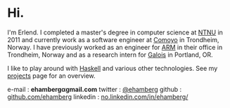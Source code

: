 # Hi.

I'm Erlend. I completed a master's degree in computer science at
[NTNU](http://www.ntnu.edu) in 2011 and currently work as a software engineer at
[Comoyo](http://www.comoyo.com) in Trondheim, Norway. I have previously worked
as an engineer for [ARM](http://www.arm.com) in their office in Trondheim,
Norway and as a research intern for [Galois](http://www.galois.com) in Portland,
OR.

I like to play around with [Haskell](http://www.haskell.org) and various other
technologies. See my [projects](/projects.html) page for an overview.

e-mail
:   **ehambergαgmail.com**
twitter
:   [\@ehamberg](http://twitter.com/ehamberg)
github
:   [github.com/ehamberg](http://github.com/ehamberg)
linkedin
:   [no.linkedin.com/in/ehamberg/](http://no.linkedin.com/in/ehamberg/)
